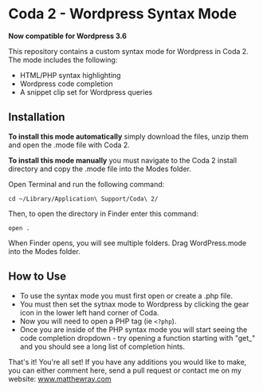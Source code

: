 Coda 2 - Wordpress Syntax Mode
==================================

**Now compatible for Wordpress 3.6**

This repository contains a custom syntax mode for Wordpress in Coda 2. The mode includes the following:
* HTML/PHP syntax highlighting
* Wordpress code completion
* A snippet clip set for Wordpress queries

Installation
------------
**To install this mode automatically** simply download the files, unzip them and open the .mode file with Coda 2.

**To install this mode manually** you must navigate to the Coda 2 install directory and copy the .mode file into the Modes folder.

Open Terminal and run the following command:

    cd ~/Library/Application\ Support/Coda\ 2/

Then, to open the directory in Finder enter this command:

    open .

When Finder opens, you will see multiple folders. Drag WordPress.mode into the Modes folder. 

How to Use
----------

* To use the syntax mode you must first open or create a .php file. 
* You must then set the sytnax mode to Wordpress by clicking the gear icon in the lower left hand corner of Coda. 
* Now you will need to open a PHP tag (ie `<?php`). 
* Once you are inside of the PHP syntax mode you will start seeing the code completion dropdown - try opening a function starting with "get_" and you should see a long list of completion hints.

That's it! You're all set! If you have any additions you would like to make, you can either comment here, send a pull request or contact me on my website: www.matthewray.com



